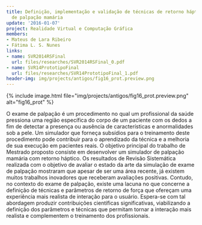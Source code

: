 ```yaml
---
title: Definição, implementação e validação de técnicas de retorno háptico para exame
  de palpação mamária
update: '2016-01-07'
project: Realidade Virtual e Computação Gráfica
members:
- Mateus de Lara Ribeiro
- Fátima L. S. Nunes
links:
- name: SVR2014RSFinal
  url: files/researches/SVR2014RSFinal_0.pdf
- name: SVR14PrototipoFinal
  url: files/researches/SVR14PrototipoFinal_1.pdf
header-img: img/projects/antigos/fig16_prot.preview.png
---
```


{% include image.html file="img/projects/antigos/fig16_prot.preview.png" alt="fig16_prot" %}

O exame de palpação é um procedimento no qual um profissional da saúde pressiona uma região específica do corpo de um paciente com os dedos a fim de detectar a presença ou ausência de características e anormalidades sob a pele. Um simulador que forneça subsídios para o treinamento deste procedimento pode contribuir para o aprendizado da técnica e a melhoria de sua execução em pacientes reais. O objetivo principal do trabalho de Mestrado proposto consiste em desenvolver um simulador de palpação mamária com retorno háptico. Os resultados de Revisão Sistemática realizada com o objetivo de avaliar o estado da arte da simulação de exame de palpação mostraram que apesar de ser uma área recente, já existem muitos trabalhos inovadores que receberam avaliações positivas. Contudo, no contexto do exame de palpação, existe uma lacuna no que concerne a definição de técnicas e parâmetros de retorno de força que ofereçam uma experiência mais realista de interação para o usuário. Espera-se com tal abordagem produzir contribuições científicas significativas, viabilizando a definição dos parâmetros e técnicas que permitam tornar a interação mais realista e complementem o treinamento dos profissionais.
